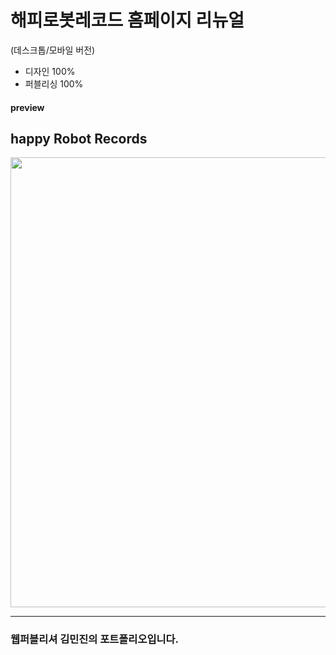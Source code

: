 # 해피로봇레코드 홈페이지 리뉴얼
(데스크톱/모바일 버전)
- 디자인 100%
- 퍼블리싱 100%


#### preview
## happy Robot Records
<img src="https://user-images.githubusercontent.com/76391940/103147659-d7716280-479a-11eb-9daf-137692eccd01.jpg" width=720px>

___
### 웹퍼블리셔 김민진의 포트폴리오입니다.
